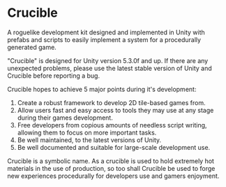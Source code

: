 # Crucible
A roguelike development kit designed and implemented in Unity with prefabs and scripts to easily implement a system for a procedurally generated game.

"Crucible" is designed for Unity version 5.3.0f and up. If there are any unexpected problems, please use the latest stable version of Unity and Crucible before reporting a bug.

Crucible hopes to achieve 5 major points during it's development:
  1) Create a robust framework to develop 2D tile-based games from.
  2) Allow users fast and easy access to tools they may use at any stage during their games development.
  3) Free developers from copious amounts of needless script writing, allowing them to focus on more important tasks.
  4) Be well maintained, to the latest versions of Unity.
  5) Be well documented and suitable for large-scale development use.
  
Crucible is a symbolic name. As a crucible is used to hold extremely hot materials in the use of production, so too shall Crucible be used to forge new experiences procedurally for developers use and gamers enjoyment.

